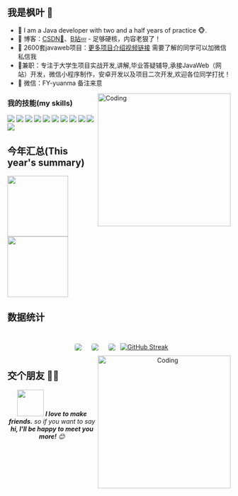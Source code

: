 ## 我是枫叶 🌷

- 🌹 I am a Java developer with two and a half years of practice 🐵.
- :pencil: 博客：[CSDN💬](https://blog.csdn.net/javayoungcoolboy?type=sub&subType=watch)、[B站💤](https://space.bilibili.com/3546643806816949?spm_id_from=333.1007.0.0) - 足够硬核，内容老狠了！
- 🏡 2600套javaweb项目：<a href="https://pan.baidu.com/s/1W4eIlk1EWURvcO45RGrUCg?pwd=6666 " target="_blank">更多项目介绍视频链接</a> 需要了解的同学可以加微信私信我
- 🚀兼职：专注于大学生项目实战开发,讲解,毕业答疑辅导,承接JavaWeb（网站）开发，微信小程序制作，安卓开发以及项目二次开发,欢迎各位同学打扰！
- 💌 微信：FY-yuanma 备注来意

<img align="right" alt="Coding" width="300" src="https://i.pinimg.com/originals/81/17/8b/81178b47a8598f0c81c4799f2cdd4057.gif">

### 我的技能(my skills)   

![](https://img.shields.io/badge/-Java-4C7491?style=flat-square&logo=java&logoColor=fff)
![](https://img.shields.io/badge/-Spring-5FB832?style=flat-square&logo=Spring&logoColor=fff)
![](https://img.shields.io/badge/-Python-3e74a2?style=flat-square&logo=Python&logoColor=fff)
![](https://img.shields.io/badge/-Node.js-339933?style=flat-square&logo=Node.js&logoColor=fff)
![](https://img.shields.io/badge/-Vue-4fc08d?style=flat-square&logo=Vue.js&logoColor=fff)
![](https://img.shields.io/badge/-React-2d98ce?style=flat-square&logo=React&logoColor=fff)
![](https://img.shields.io/badge/-Docker-2496ED?style=flat-square&logo=Docker&logoColor=fff)
![](https://img.shields.io/badge/-Linux-000000?style=flat-square&logo=Linux&logoColor=fff)
![](https://img.shields.io/badge/-MySQL-4479A1?style=flat-square&logo=MySQL&logoColor=fff)
![](https://img.shields.io/badge/-Redis-DC382D?style=flat-square&logo=Redis&logoColor=fff)
![](https://img.shields.io/badge/-Git-E84E31?style=flat-square&logo=Git&logoColor=fff)


## 今年汇总(This year's summary) 

<img align="" height="137px" src="https://github-readme-stats.vercel.app/api?username=Good-Night-Unicorn&hide_title=true&hide_border=true&show_icons=true&include_all_commits=true&line_height=21&bg_color=0,EC6C6C,FFD479,FFFC79,73FA79&theme=graywhite&locale=cn" />
<img align="" height="137px" src="https://github-readme-stats.vercel.app/api/top-langs/?username=Good-Night-Unicorn&hide_title=true&hide_border=true&layout=compact&bg_color=0,73FA79,73FDFF,D783FF&theme=graywhite&locale=cn" />

##  数据统计

<br>
   
<div align="center">
  <div style="display: flex; flex-wrap: wrap; justify-content: center; align-items: center;">
  <img src="https://github-profile-summary-cards.vercel.app/api/cards/profile-details?username=Good-Night-Unicorn&show_icons=true&theme=tokyonight" style="border: 1px solid white; border-radius: 5px; margin: 10px;">
  <img src="https://github-profile-summary-cards.vercel.app/api/cards/stats?username=Good-Night-Unicorn&show_icons=true&theme=tokyonight" style="border: 1px solid white; border-radius: 5px; margin: 10px;">
  <img src="https://github-profile-summary-cards.vercel.app/api/cards/productive-time?username=Good-Night-Unicorn&show_icons=true&theme=tokyonight" style="border: 1px solid white; border-radius: 5px; margin: 10px;">
  <a href="https://git.io/streak-stats"><img src="https://streak-stats.demolab.com?user=Good-Night-Unicorn&theme=tokyonight&locale=pt_BR" alt="GitHub Streak" /></a>
</div>

<img align="right" alt="Coding" width="300" src="https://cdn.dribbble.com/users/1277312/screenshots/14733298/media/39b1045e593737587dd60e42c8422d1f.gif" >

  
<h2 align="left"> 交个朋友 👬🏻</h2>

<img src="https://media.giphy.com/media/LnQjpWaON8nhr21vNW/giphy.gif" width="60"> <em><b>I love to make friends.</b> so if you want to say <b>hi, I'll be happy to meet you more!</b> 😊</em>

